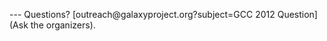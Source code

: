 <br /><br />
<div class='center'>
---
Questions? [outreach@galaxyproject.org?subject=GCC 2012 Question](Ask the organizers).
</div>
